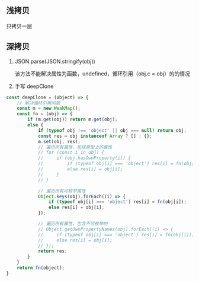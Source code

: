 <!--
 * @Author: “chapaofan-zy” “1095004630@qq.com”
 * @Date: 2023-06-08 16:26:41
 * @LastEditors: “chapaofan-zy” “1095004630@qq.com”
 * @LastEditTime: 2023-07-11 21:13:55
 * @Description: 茶泡饭的完美代码
-->

## 浅拷贝

只拷贝一层

## 深拷贝

1. JSON.parse(JSON.stringify(obj))

   该方法不能解决属性为函数，undefined，循环引用（obj.c = obj）的的情况

2. 手写 deepClone

```js
const deepClone = (object) => {
    // 解决循环引用问题
    const m = new WeakMap();
    const fn = (obj) => {
        if (m.get(obj)) return m.get(obj);
        else {
            if (typeof obj !== 'object' || obj === null) return obj;
            const res = obj instanceof Array ? [] : {};
            m.set(obj, res);
            // 遍历所有属性，包括原型上的属性
            // for (const i in obj) {
            //     if (obj.hasOwnProperty(i)) {
            //         if (typeof obj[i] === 'object') res[i] = fn(obj[i]);
            //         else res[i] = obj[i];
            //     }
            // }

            // 遍历所有可枚举属性
            Object.keys(obj).forEach((i) => {
                if (typeof obj[i] === 'object') res[i] = fn(obj[i]);
                else res[i] = obj[i];
            });

            // 遍历所有属性，包含不可枚举的
            // Object.getOwnPropertyNames(obj).forEach((i) => {
            //     if (typeof obj[i] === 'object') res[i] = fn(obj[i]);
            //     else res[i] = obj[i];
            // });
            return res;
        }
    }
    return fn(object);
}
```
